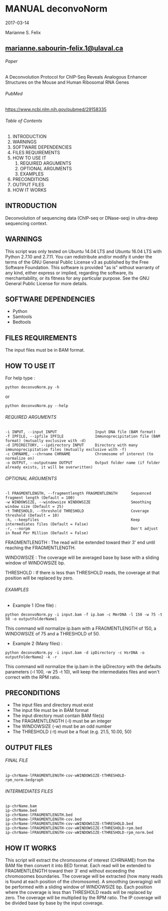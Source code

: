 # MANUAL deconvoNorm

2017-03-14

Marianne S. Felix

marianne.sabourin-felix.1@ulaval.ca
-----------------------------------

###### Paper

A Deconvolution Protocol for ChIP-Seq Reveals Analogous Enhancer Structures on the Mouse and Human Ribosomal RNA Genes

###### PubMed

https://www.ncbi.nlm.nih.gov/pubmed/29158335

###### Table of Contents

  1. INTRODUCTION
  2. WARNINGS
  3. SOFTWARE DEPENDENCIES
  4. FILES REQUIREMENTS
  5. HOW TO USE IT
      1. REQUIRED ARGUMENTS
      2. OPTIONAL ARGUMENTS
      3. EXAMPLES
  6. PRECONDITIONS
  7. OUTPUT FILES
  8. HOW IT WORKS

## INTRODUCTION

Deconvolution of sequencing data (ChIP-seq or DNase-seq) in ultra-deep sequencing context.

## WARNINGS

This script was only tested on Ubuntu 14.04 LTS and Ubuntu 16.04 LTS with Python 2.7.10 and 2.7.11.
You can redistribute and/or modify it under the terms of the GNU General Public License v3 as published by the Free Software Foundation. This software is provided "as is" without warranty of any kind, either express or implied, regarding the software, its merchantability, or its fitness for any particular purpose. See the GNU General Public License for more details.

## SOFTWARE DEPENDENCIES

* Python
* Samtools
* Bedtools

## FILES REQUIREMENTS

The input files must be in BAM format.

## HOW TO USE IT

For help type :
```
python deconvoNorm.py -h
```
or
```
python deconvoNorm.py --help
```

###### REQUIRED ARGUMENTS

```
-i INPUT, --input INPUT                 Input DNA file (BAM format)
-f IPFILE, --ipfile IPFILE              Immunoprecipitation file (BAM format) (mutually exclusive with -d)
-d IPDIRECTORY, --ipdirectory INPUT     Directory with many immunoprecipitation files (mutually exclusive with -f)
-c CHRNAME, --chrname CHRNAME           Chromosome of interest (to normalize on)
-o OUTPUT, --outputname OUTPUT          Output folder name (if folder already exists, it will be overwritten)
```

###### OPTIONAL ARGUMENTS

```
-l FRAGMENTLENGTH, --fragmentlength FRAGMENTLENGTH      Sequenced fragment length (Default = 100)
-w WINDOWSIZE, --windowsize WINDOWSIZE                  Smoothing window size (Default = 25)
-t THRESHOLD, --threshold THRESHOLD                     Coverage threshold (Default = 10)
-k, --keepfiles                                         Keep intermediates files (Default = False)
-r, --norpm                                             Don't adjust in Read Per Million (Default = False)
```

FRAGMENTLENGTH : The read will be extended toward their 3' end until reaching the FRAGMENTLENGTH.

WINDOWSIZE : The coverage will be averaged base by base with a sliding window of WINDOWSIZE bp.

THRESHOLD : If there is less than THRESHOLD reads, the coverage at that position will be replaced by zero.

###### EXAMPLES

* Example 1 (One file) :

```
python deconvoNorm.py -i input.bam -f ip.bam -c MmrDNA -l 150 -w 75 -t 50 -o outputFolderName1
```
This command will normalize ip.bam with a FRAGMENTLENGTH of 150, a WINDOWSIZE of 75 and a THRESHOLD of 50.

* Example 2 (Many files) :

```
python deconvoNorm.py -i input.bam -d ipDirectory -c HsrDNA -o outputFolderName2 -k -r
```
This command will normalize the ip.bam in the ipDirectory with the defaults parameters (-l 100, -w 25 -t 10), will keep the intermediates files and won't correct with the RPM ratio.

## PRECONDITIONS

* The input files and directory must exist
* The input file must be in BAM format
* The input directory must contain BAM file(s)
* The FRAGMENTLENGTH (-l) must be an integer
* The WINDOWSIZE (-w) must be an odd number
* The THRESHOLD (-t) must be a float (e.g. 21.5, 10.00, 50)

## OUTPUT FILES

###### FINAL FILE

```
ip-chrName-lFRAGMENTLENGTH-cov-wWINDOWSIZE-tTHRESHOLD-rpm_norm.bedgraph
```

###### INTERMEDIATES FILES

```
ip-chrName.bam
ip-chrName.bed
ip-chrName-lFRAGMENTLENGTH.bed
ip-chrName-lFRAGMENTLENGTH-cov.bed
ip-chrName-lFRAGMENTLENGTH-cov-wWINDOWSIZE-tTHRESHOLD.bed
ip-chrName-lFRAGMENTLENGTH-cov-wWINDOWSIZE-tTHRESHOLD-rpm.bed
ip-chrName-lFRAGMENTLENGTH-cov-wWINDOWSIZE-tTHRESHOLD-rpm_norm.bed
```

## HOW IT WORKS

This script will extract the chromosome of interest (CHRNAME) from the BAM file then convert it into BED format. Each read will be extended to FRAGMENTLENGTH toward their 3' end without exceeding the chromosomes boundaries. The coverage will be extracted (how many reads is found at each position of the chromosome). A smoothing (averaging) will be performed with a sliding window of WINDOWSIZE bp. Each position where the coverage is less than THRESHOLD reads will be replaced by zero. The coverage will be multiplied by the RPM ratio. The IP coverage will be divided base by base by the input coverage.
